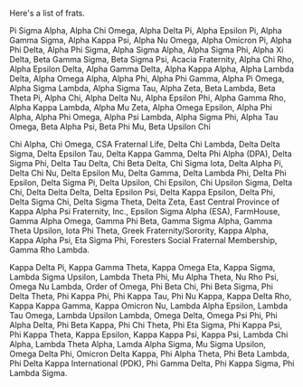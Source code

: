 Here's a list of frats.

Pi Sigma Alpha, Alpha Chi Omega, Alpha Delta Pi, Alpha Epsilon Pi, Alpha Gamma Sigma, Alpha Kappa Psi, Alpha Nu Omega, Alpha Omicron Pi, Alpha Phi Delta, Alpha Phi Sigma, Alpha Sigma Alpha, Alpha Sigma Phi, Alpha Xi Delta, Beta Gamma Sigma, Beta Sigma Psi, Acacia Fraternity, Alpha Chi Rho, Alpha Epsilon Delta, Alpha Gamma Delta, Alpha Kappa Alpha, Alpha Lambda Delta, Alpha Omega Alpha, Alpha Phi, Alpha Phi Gamma, Alpha Pi Omega, Alpha Sigma Lambda, Alpha Sigma Tau, Alpha Zeta, Beta Lambda, Beta Theta Pi, Alpha Chi, Alpha Delta Nu, Alpha Epsilon Phi, Alpha Gamma Rho, Alpha Kappa Lambda, Alpha Mu Zeta, Alpha Omega Epsilon, Alpha Phi Alpha, Alpha Phi Omega, Alpha Psi Lambda, Alpha Sigma Phi, Alpha Tau Omega, Beta Alpha Psi, Beta Phi Mu, Beta Upsilon Chi

Chi Alpha, Chi Omega, CSA Fraternal Life, Delta Chi Lambda, Delta Delta Sigma, Delta Epsilon Tau, Delta Kappa Gamma, Delta Phi Alpha (DPA), Delta Sigma Phi, Delta Tau Delta, Chi Beta Delta, Chi Sigma Iota, Delta Alpha Pi, Delta Chi Nu, Delta Epsilon Mu, Delta Gamma, Delta Lambda Phi, Delta Phi Epsilon, Delta Sigma Pi, Delta Upsilon, Chi Epsilon, Chi Upsilon Sigma, Delta Chi, Delta Delta Delta, Delta Epsilon Psi, Delta Kappa Epsilon, Delta Phi, Delta Sigma Chi, Delta Sigma Theta, Delta Zeta, East Central Province of Kappa Alpha Psi Fraternity, Inc., Epsilon Sigma Alpha (ESA), FarmHouse, Gamma Alpha Omega, Gamma Phi Beta, Gamma Sigma Alpha, Gamma Theta Upsilon, Iota Phi Theta, Greek Fraternity/Sorority, Kappa Alpha, Kappa Alpha Psi, Eta Sigma Phi, Foresters Social Fraternal Membership, Gamma Rho Lambda.

Kappa Delta Pi, Kappa Gamma Theta, Kappa Omega Eta, Kappa Sigma, Lambda Sigma Upsilon, Lambda Theta Phi, Mu Alpha Theta, Nu Rho Psi, Omega Nu Lambda, Order of Omega, Phi Beta Chi, Phi Beta Sigma, Phi Delta Theta, Phi Kappa Phi, Phi Kappa Tau, Phi Nu Kappa, Kappa Delta Rho, Kappa Kappa Gamma, Kappa Omicron Nu, Lambda Alpha Epsilon, Lambda Tau Omega, Lambda Upsilon Lambda, Omega Delta, Omega Psi Phi, Phi Alpha Delta, Phi Beta Kappa, Phi Chi Theta, Phi Eta Sigma, Phi Kappa Psi, Phi Kappa Theta, Kappa Epsilon, Kappa Kappa Psi, Kappa Psi, Lambda Chi Alpha, Lambda Theta Alpha, Lamda Alpha Sigma, Mu Sigma Upsilon, Omega Delta Phi, Omicron Delta Kappa, Phi Alpha Theta, Phi Beta Lambda, Phi Delta Kappa International (PDK), Phi Gamma Delta, Phi Kappa Sigma, Phi Lambda Sigma.

